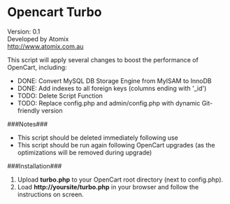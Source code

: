 Opencart Turbo
==============

Version: 0.1  
Developed by Atomix  
http://www.atomix.com.au  


This script will apply several changes to boost the performance of OpenCart, including:
*   DONE: Convert MySQL DB Storage Engine from MyISAM to InnoDB
*   DONE: Add indexes to all foreign keys (columns ending with '_id')
*   TODO: Delete Script Function
*   TODO: Replace config.php and admin/config.php with dynamic Git-friendly version

###Notes###
*   This script should be deleted immediately following use  
*   This script should be run again following OpenCart upgrades (as the optimizations will be removed during upgrade)  

###Installation###
1.  Upload **turbo.php** to your OpenCart root directory (next to config.php).  
2.  Load **http://yoursite/turbo.php** in your browser and follow the instructions on screen.  
